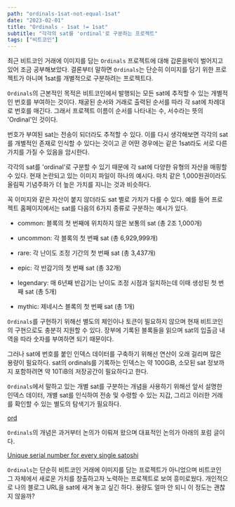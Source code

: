 ```yaml
---
path: "ordinals-1sat-not-equal-1sat"
date: "2023-02-01"
title: "Ordinals - 1sat != 1sat"
subtitle: "각각의 sat를 'ordinal'로 구분하는 프로젝트"
tags: ["비트코인"]
---
```


최근 비트코인 거래에 이미지를 담는 `Ordinals` 프로젝트에 대해 갑론을박이 벌어지고 있어 조금 공부해보았다. 결론부터 말하면 `Ordinals`는 단순히 이미지를 담기 위한 프로젝트가 아니며 1sat를 개별적으로 구분하려는 프로젝트다.

`Ordinals`의 근본적인 목적은 비트코인에서 발행되는 모든 sat에 추적할 수 있는 개별적인 번호를 부여하는 것이다. 채굴된 순서와 거래로 출력된 순서를 따라 각 sat에 차례대로 번호를 매긴다. 그래서 프로젝트 이름이 순서를 나타내는 수, 서수라는 뜻의 'Ordinal'인 것이다.

번호가 부여된 sat는 전송이 되더라도 추적할 수 있다. 이를 다시 생각해보면 각각의 sat를 개별적인 존재로 인식할 수 있다는 것이고 곧 어떤 경우에는 같은 1sat라도 서로 다른 가치를 가질 수 있음을 암시한다.

각각의 sat를 'ordinal'로 구분할 수 있기 때문에 각 sat에 다양한 유형의 자산을 매핑할 수 있다. 현재 논란되고 있는 이미지 파일이 하나의 예시다. 마치 같은 1,000원권이라도 올림픽 기념주화가 더 높은 가치를 지니는 것과 비슷하다.

꼭 이미지와 같은 자산이 붙지 않더라도 sat 별로 가치가 다를 수 있다. 예를 들어 프로젝트 홈페이지에서는 sat를 다음의 6가지 종류로 구분하는 예시가 있다.

- common: 블록의 첫 번째에 위치하지 않은 보통의 sat (총 2조 1,000개)
- uncommon: 각 블록의 첫 번째 sat (총 6,929,999개)

- rare: 각 난이도 조정 기간의 첫 번째 sat (총 3,437개)
- epic: 각 반감기의 첫 번째 sat (총 32개)
- legendary: 매 6년째 반감기는 난이도 조정 시점과 일치하는데 이때 생성된 첫 번째 sat (총 5개)
- mythic: 제네시스 블록의 첫 번째 sat (총 1개)

`Ordinals`를 구현하기 위해선 별도의 체인이나 토큰이 필요하지 않으며 현재 비트코인의 구현으로도 충분히 지원할 수 있다. 장부에 기록된 블록들을 읽으며 sat의 입출금 내역을 따라 숫자를 부여하면 되기 때문이다.

그러나 sat에 번호를 붙인 인덱스 데이터를 구축하기 위해선 연산이 오래 걸리며 많은 용량이 필요하다. sat의 ordinals를 기록하는 인덱스는 약 100GiB, 소모된 sat 정보까지 포함하려면 약 10TiB의 저장공간이 필요하다고 한다.

`Ordinals`에서 말하고 있는 개별 sat를 구분하는 개념을 사용하기 위해선 앞서 설명한 인덱스 데이터, 개별 sat를 인식하여 전송 및 수령할 수 있는 지갑, 그리고 이러한 거래를 확인할 수 있는 별도의 탐색기가 필요하다.

[ord](https://github.com/casey/ord/)

`Ordinals`의 개념은 과거부터 논의가 이뤄져 왔으며 대표적인 논의가 아래의 포럼 글이다.

[Unique serial number for every single satoshi](https://bitcointalk.org/index.php?topic=117224.0)

`Ordinals`는 단순히 비트코인 거래에 이미지를 담는 프로젝트가 아니었으며 비트코인 그 자체에서 새로운 가치를 창출하고자 노력하는 프로젝트로 보여 흥미로웠다.
개인적으로 나의 블로그 URL을 sat에 새겨 놓고 싶긴 하다. 용량도 얼마 안 되니 이 정도는 괜찮지 않을까?
